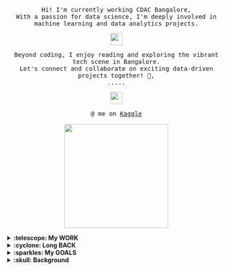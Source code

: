 <p align="center">
  <samp>
    Hi! I'm currently working CDAC Bangalore,
    <br> With a passion for data science, I'm deeply involved in machine learning and data analytics projects.
  </samp>
</p>

<p align="center">
  <samp>
    <img src="https://github.com/pifafu/pifafu/assets/5679180/07d226f9-2b92-4077-af43-37c92be369f2" width="28px">
  </samp>
</p>

<p align="center">
  <samp>
    Beyond coding, I enjoy reading and exploring the vibrant tech scene in Bangalore. 
    <br>Let's connect and collaborate on exciting data-driven projects together! 🚀,
    <br>.....
  </samp>
</p>

<p align="center">
  <samp>
    <img src="https://user-images.githubusercontent.com/5679180/79618120-0daffb80-80be-11ea-819e-d2b0fa904d07.gif" width="28px">
  </samp>
</p>

<p align="center">
  <samp>
    @ me on <a href="https://www.kaggle.com/aishwarya662">Kaggle</a><br><br>
    <img src="https://i.imgur.com/kdKhgx6.gif" width="240px" align="center">
  </samp>
</p>

<details>
  <summary><b>:telescope: My WORK </b></summary>
  Currently, I'm working on some ML/Data Analytics Projects to explore new insights and develop predictive models.
</details>

<details>
  <summary><b>:cyclone: Long BACK </b></summary>
   In 2021, my objective was to embark on a journey of learning and exploration in the realms of machine learning and natural language processing (NLP). Although this endeavor remains a work in progress, I'm pleased to have made notable advancements within the domains of LLms and the OpenAI ecosystem. 😌
</details>

<details>
  <summary><b>:sparkles: My GOALS</b></summary>
  ✨ <strong><a href="https://prettygood.club/">I DID IT!</a></strong> ✨ I <i>finally</i> focused on a body of work in pottery. I'm damn proud. Going to keep it up, but slowly. :)<br><br>
  <i>I didn't complete my 2020 goal, but it was a crazy different year 😂 In 2021, I have finally started learning more in the field of Data Science. Here's to new aspirations and forgiving yourself for not finishing every goal you set for yourself for the new year.</i>
</details>

<details>
  <summary><b>:skull: Background </b></summary>
  During 2022, I pursued a PG Diploma in Big Data Analytics, gaining extensive knowledge and expertise in various facets, such as data preprocessing, machine learning algorithms, natural language processing, data visualization, and predictive modeling. Additionally, I acquired proficiency in MySQL, Linux, and various big data technologies, further enhancing my skill set in the field of data science.
</details>
<!---
aishwaryaa-01/aishwaryaa-01 is a ✨ special ✨ repository because its `README.md` (this file) appears on your GitHub profile.
You can click the Preview link to take a look at your changes.
--->
